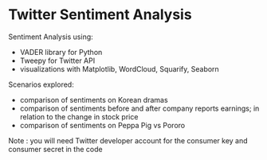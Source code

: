 # Twitter Sentiment Analysis

Sentiment Analysis using:
- VADER library for Python
- Tweepy for Twitter API
- visualizations with Matplotlib, WordCloud, Squarify, Seaborn

Scenarios explored:
- comparison of sentiments on Korean dramas
- comparison of sentiments before and after company reports earnings; in relation to the change in stock price
- comparison of sentiments on Peppa Pig vs Pororo

Note : you will need Twitter developer account for the consumer key and consumer secret in the code
